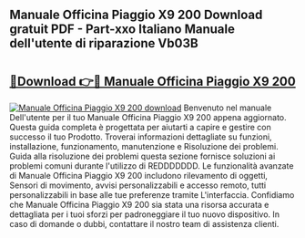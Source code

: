 ## Manuale Officina Piaggio X9 200 Download gratuit PDF - Part-xxo Italiano Manuale dell'utente di riparazione Vb03B

# <h2><a href="http://dfbe8j.blite.top/?on=Manuale+Officina+Piaggio+X9+200">🔗Download 👉🔴 Manuale Officina Piaggio X9 200</a></h2>

[![Manuale Officina Piaggio X9 200 download](https://i.imgur.com/lujVjoI.png)](http://dfbe8j.blite.top/?on=Manuale+Officina+Piaggio+X9+200)
Benvenuto nel manuale Dell'utente per il tuo Manuale Officina Piaggio X9 200 appena aggiornato. Questa guida completa è progettata per aiutarti a capire e gestire con successo il tuo Prodotto. Troverai informazioni dettagliate su funzioni, installazione, funzionamento, manutenzione e Risoluzione dei problemi. Guida alla risoluzione dei problemi questa sezione fornisce soluzioni ai problemi comuni durante l'utilizzo di REDDDDDDD. Le funzionalità avanzate di Manuale Officina Piaggio X9 200 includono rilevamento di oggetti, Sensori di movimento, avvisi personalizzabili e accesso remoto, tutti personalizzabili in base alle tue preferenze tramite L'interfaccia. Confidiamo che Manuale Officina Piaggio X9 200 sia stata una risorsa accurata e dettagliata per i tuoi sforzi per padroneggiare il tuo nuovo dispositivo. In caso di domande o dubbi, contattare il nostro team di assistenza clienti.
